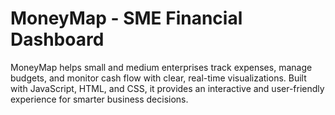 # MoneyMap - SME Financial Dashboard 
MoneyMap helps small and medium enterprises track expenses, manage budgets, and monitor cash flow with clear, real-time visualizations. Built with JavaScript, HTML, and CSS, it provides an interactive and user-friendly experience for smarter business decisions.

